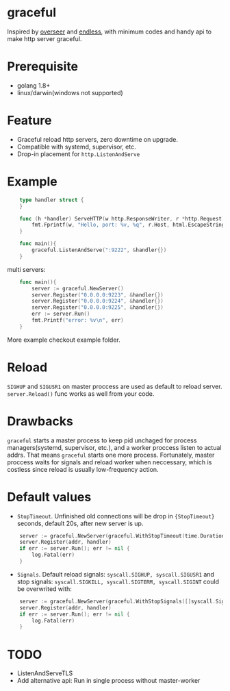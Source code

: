 # graceful
Inspired by [overseer](https://github.com/jpillora/overseer) and [endless](https://github.com/fvbock/endless), with minimum codes and handy api to make http server graceful.

# Prerequisite
- golang 1.8+
- linux/darwin(windows not supported)

# Feature
- Graceful reload http servers, zero downtime on upgrade.
- Compatible with systemd, supervisor, etc.
- Drop-in placement for ```http.ListenAndServe```

# Example 
``` go 
    type handler struct {
    }

    func (h *handler) ServeHTTP(w http.ResponseWriter, r *http.Request) {
        fmt.Fprintf(w, "Hello, port: %v, %q", r.Host, html.EscapeString(r.URL.Path))
    }

    func main(){
	    graceful.ListenAndServe(":9222", &handler{})
    }
```

multi servers:
```go
    func main(){
        server := graceful.NewServer()
        server.Register("0.0.0.0:9223", &handler{})
        server.Register("0.0.0.0:9224", &handler{})
        server.Register("0.0.0.0:9225", &handler{})
        err := server.Run()
        fmt.Printf("error: %v\n", err)
    }
```

More example checkout example folder.

# Reload
```SIGHUP``` and ```SIGUSR1``` on master proccess are used as default to reload server. ```server.Reload()``` func works as well from your code.


# Drawbacks
```graceful``` starts a master process to keep pid unchaged for process managers(systemd, supervisor, etc.), and a worker proccess listen to actual addrs. That means ```graceful``` starts one more process. Fortunately, master proccess waits for signals and reload worker when neccessary, which is costless since reload is usually low-frequency action. 

# Default values
* ```StopTimeout```. Unfinished old connections will be drop in ```{StopTimeout}``` seconds, default 20s, after new server is up.
```go
	server := graceful.NewServer(graceful.WithStopTimeout(time.Duration(4 * time.Hour)))
	server.Register(addr, handler)
	if err := server.Run(); err != nil {
		log.Fatal(err)
	}
```
* ```Signals```. Default reload signals: ```syscall.SIGHUP, syscall.SIGUSR1``` and stop signals: ```syscall.SIGKILL, syscall.SIGTERM, syscall.SIGINT``` could be overwrited with:
```go
	server := graceful.NewServer(graceful.WithStopSignals([]syscall.Signal{syscall.SIGKILL}), graceful.WithReloadSignals([]syscall.Signal{syscall.SIGHUP}))
	server.Register(addr, handler)
	if err := server.Run(); err != nil {
		log.Fatal(err)
	}
```

# TODO
- ListenAndServeTLS
- Add alternative api: Run in single process without master-worker

